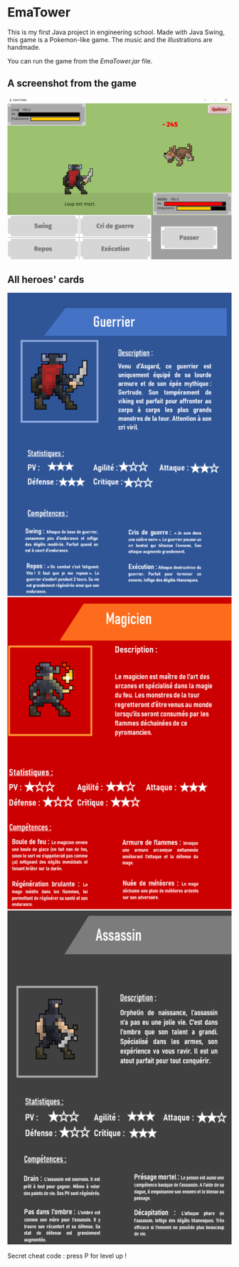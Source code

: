 # **EmaTower**

This is my first Java project in engineering school. Made with Java Swing, this game is a Pokemon-like game. The music and the illustrations are handmade.

You can run the game from the *EmaTower.jar* file.

## A screenshot from the game 
![Screenshot](images/screenshot.jpg)

## All heroes' cards
![Screenshot](images/warrior.png)
![Screenshot](images/wizard.png)
![Screenshot](images/assassin.png)

Secret cheat code : press P for level up !